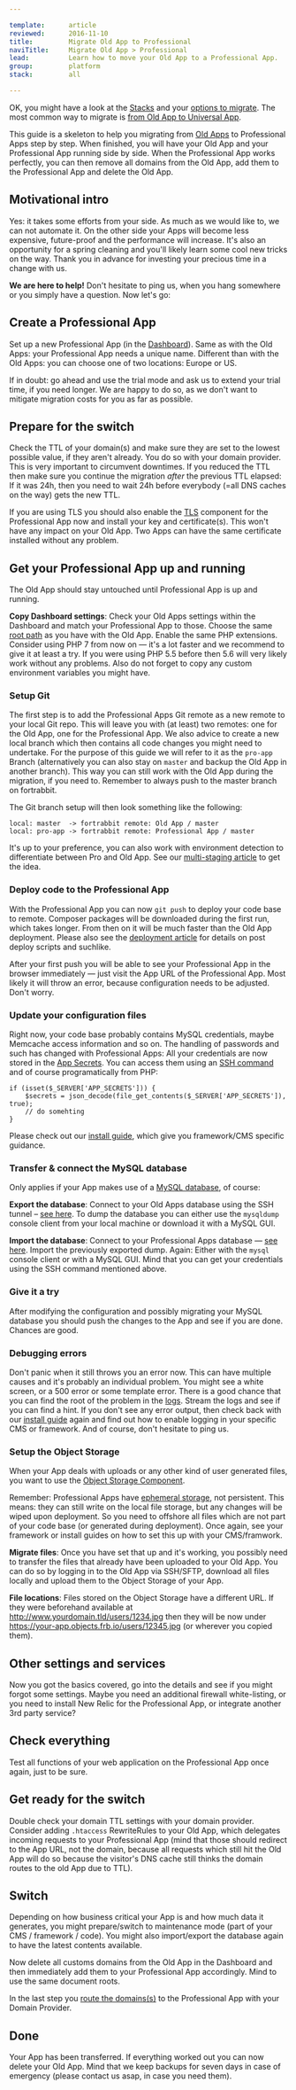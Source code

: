 ```yaml
---

template:      article
reviewed:      2016-11-10
title:         Migrate Old App to Professional
naviTitle:     Migrate Old App > Professional
lead:          Learn how to move your Old App to a Professional App.
group:         platform
stack:         all

---
```



OK, you might have a look at the [Stacks](/stacks) and your [options to migrate](app-old#toc-migrating). The most common way to migrate is [from Old App to Universal App](/migrate-old-to-uni).

This guide is a skeleton to help you migrating from [Old Apps](app-old) to Professional Apps step by step. When finished, you will have your Old App and your Professional App running side by side. When the Professional App works perfectly, you can then remove all domains from the Old App, add them to the Professional App and delete the Old App.


## Motivational intro

Yes: it takes some efforts from your side. As much as we would like to, we can not automate it. On the other side your Apps will become less expensive, future-proof and the performance will increase. It's also an opportunity for a spring cleaning and you'll likely learn some cool new tricks on the way. Thank you in advance for investing your precious time in a change with us.

**We are here to help!** Don't hesitate to ping us, when you hang somewhere or you simply have a question. Now let's go:


## Create a Professional App

Set up a new Professional App (in the [Dashboard](dashboard)). Same as with the Old Apps: your Professional App needs a unique name. Different than with the Old Apps: you can choose one of two locations: Europe or US.

If in doubt: go ahead and use the trial mode and ask us to extend your trial time, if you need longer. We are happy to do so, as we don't want to mitigate migration costs for you as far as possible.

## Prepare for the switch

Check the TTL of your domain(s) and make sure they are set to the lowest possible value, if they aren't already. You do so with your domain provider. This is very important to circumvent downtimes. If you reduced the TTL then make sure you continue the migration *after* the previous TTL elapsed: If it was 24h, then you need to wait 24h before everybody (=all DNS caches on the way) gets the new TTL.

If you are using TLS you should also enable the [TLS](/tls) component for the Professional App now and install your key and certificate(s). This won't have any impact on your Old App. Two Apps can have the same certificate installed without any problem.

## Get your Professional App up and running

The Old App should stay untouched until Professional App is up and running.

**Copy Dashboard settings**: Check your Old Apps settings within the Dashboard and match your Professional App to those. Choose the same [root path](app#toc-set-a-custom-root-path) as you have with the Old App. Enable the same PHP extensions. Consider using PHP 7 from now on — it's a lot faster and we recommend to give it at least a try. If you were using PHP 5.5 before then 5.6 will very likely work without any problems. Also do not forget to copy any custom environment variables you might have.


### Setup Git

The first step is to add the Professional Apps Git remote as a new remote to your local Git repo. This will leave you with (at least) two remotes: one for the Old App, one for the Professional App. We also advice to create a new local branch which then contains all code changes you might need to undertake. For the purpose of this guide we will refer to it as the `pro-app` Branch (alternatively you can also stay on `master` and backup the Old App in another branch). This way you can still work with the Old App during the migration, if you need to. Remember to always push to the master branch on fortrabbit.

The Git branch setup will then look something like the following:

```
local: master  -> fortrabbit remote: Old App / master
local: pro-app -> fortrabbit remote: Professional App / master
```

It's up to your preference, you can also work with environment detection to differentiate between Pro and Old App. See our [multi-staging article](multi-staging) to get the idea.


### Deploy code to the Professional App

With the Professional App you can now `git push` to deploy your code base to remote. Composer packages will be downloaded during the first run, which takes longer. From then on it will be much faster than the Old App deployment. Please also see the [deployment article](/git-deployment) for details on post deploy scripts and suchlike.

After your first push you will be able to see your Professional App in the browser immediately — just visit the App URL of the Professional App. Most likely it will throw an error, because configuration needs to be adjusted. Don't worry.


### Update your configuration files

Right now, your code base probably contains MySQL credentials, maybe Memcache access information and so on. The handling of passwords and such has changed with Professional Apps: All your credentials are now stored in the [App Secrets](/secrets). You can access them using an [SSH command](/secrets#toc-accessing-app-secrets) and of course programatically from PHP:

```
if (isset($_SERVER['APP_SECRETS'])) {
    $secrets = json_decode(file_get_contents($_SERVER['APP_SECRETS']), true);
    // do somehting
}
```

Please check out our [install guide](/#install-guides), which give you framework/CMS specific guidance.

### Transfer & connect the MySQL database

Only applies if your App makes use of a [MySQL database](mysql), of course:

**Export the database**: Connect to your Old Apps database using the SSH tunnel – [see here](/mysql-old#toc-remote-mysql-access). To dump the database you can either use the `mysqldump` console client from your local machine or download it with a MySQL GUI.

**Import the database**: Connect to your Professional Apps database — [see here](/mysql#toc-remote-mysql-access). Import the previously exported dump. Again: Either with the `mysql` console client or with a MySQL GUI. Mind that you can get your credentials using the SSH command mentioned above.

### Give it a try

After modifying the configuration and possibly migrating your MySQL database you should push the changes to the App and see if you are done. Chances are good.

### Debugging errors

Don't panic when it still throws you an error now. This can have multiple causes and it's probably an individual problem. You might see a white screen, or a 500 error or some template error. There is a good chance that you can find the root of the problem in the [logs](/logging). Stream the logs and see if you can find a hint. If you don't see any error output, then check back with our [install guide](/#install-guides) again and find out how to enable logging in your specific CMS or framework. And of course, don't hesitate to ping us.


### Setup the Object Storage

When your App deals with uploads or any other kind of user generated files, you want to use the [Object Storage Component](/object-storage).

Remember: Professional Apps have [ephemeral storage](/quirks#toc-ephemeral-storage), not persistent. This means: they can still write on the local file storage, but any changes will be wiped upon deployment. So you need to offshore all files which are not part of your code base (or generated during deployment). Once again, see your framework or install guides on how to set this up with your CMS/framwork.

**Migrate files**: Once you have set that up and it's working, you possibly need to transfer the files that already have been uploaded to your Old App. You can do so by logging in to the Old App via SSH/SFTP, download all files locally and upload them to the Object Storage of your App.

**File locations**: Files stored on the Object Storage have a different URL. If they were beforehand available at http://www.yourdomain.tld/users/1234.jpg then they will be now under https://your-app.objects.frb.io/users/12345.jpg (or wherever you copied them).


## Other settings and services

Now you got the basics covered, go into the details and see if you might forgot some settings. Maybe you need an additional firewall white-listing, or you need to install New Relic for the Professional App, or integrate another 3rd party service?


## Check everything

Test all functions of your web application on the Professional App once again, just to be sure.


## Get ready for the switch

Double check your domain TTL settings with your domain provider. Consider adding `.htaccess` RewriteRules to your Old App, which delegates incoming requests to your Professional App (mind that those should redirect to the App URL, not the domain, because all requests which still hit the Old App will do so because the visitor's DNS cache still thinks the domain routes to the old App due to TTL).


## Switch

Depending on how business critical your App is and how much data it generates, you might prepare/switch to maintenance mode (part of your CMS / framework / code). You might also import/export the database again to have the latest contents available.

Now delete all customs domains from the Old App in the Dashboard and then immediately add them to your Professional App accordingly. Mind to use the same document roots.

In the last step you [route the domains(s)](about-domains#toc-route-a-custom-domain) to the Professional App with your Domain Provider.


## Done

Your App has been transferred. If everything worked out you can now delete your Old App. Mind that we keep backups for seven days in case of emergency (please contact us asap, in case you need them).
